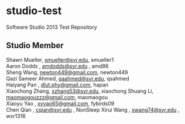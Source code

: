 studio-test
===========

Software Studio 2013 Test Repository

## Studio Member

Shawn Mueller, smueller@syr.edu, smueller1   
Aaron Dodds  , amdodds@syr.edu , amd86  
Sheng Wang, newton449@gmail.com, newton449  
Qazi Sameer Ahmed, qaahmed@syr.edu, qsahmed  
Haiyang Pan , dlut.phy@gmail.com, hapan  
Xiaochong Zhang, xzhang53@syr.edu, xiaochong
Shuang Li, maomaogouzzz@gmail.com, maomaogou  
Xiaoyu Yao   , xyyao65@gmail.com, fybirds09  
Chen Qian    , cqian@syr.edu   , NonSleep
Xirui Wang  ,  xwang74@syr.edu , wxr1316   

